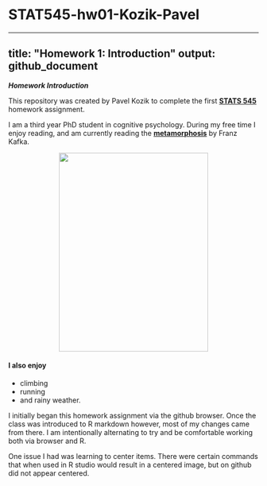 # STAT545-hw01-Kozik-Pavel
---
title: "Homework 1: Introduction"
output: github_document
---

***Homework Introduction***

This repository was created by Pavel Kozik to complete the first [**STATS 545**](https://www.rstudio.com/wp-content/uploads/2015/02/rmarkdown-cheatsheet.pdf) homework assignment.

I am a third year PhD student in cognitive psychology. During my free time I enjoy reading, and am currently reading the [**metamorphosis**](https://www.goodreads.com/book/show/485894.The_Metamorphosis) by Franz Kafka. 


<p align="center">
<img src="https://qph.ec.quoracdn.net/main-qimg-007fed4d54b8cf5b497fef6f9e8a16d5-c", height="400px" width="300px">
</p>

#### I also enjoy

- climbing 
- running 
- and rainy weather.

I initially began this homework assignment via the github browser. Once the class was introduced to R markdown however, most of my changes came from there. I am intentionally alternating to try and be comfortable working both via browser and R. 

One issue I had was learning to center items. There were certain commands that when used in R studio would result in a centered image, but on github did not appear centered.

